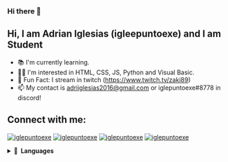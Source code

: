 ### Hi there 👋

## Hi, I am Adrian Iglesias (igleepuntoexe) and I am Student
- 📚 I'm currently learning.
- 👩‍💻 I'm interested in HTML, CSS, JS, Python and Visual Basic.
- 🎃 Fun Fact: I stream in twitch (https://www.twitch.tv/zaki89)
- 📫 My contact is adriiglesias2016@gmail.com or iglepuntoexe#8778 in discord!

## Connect with me:
<a href="https://twitter.com/igleepuntoexe" target="blank"><img align="center" src="https://raw.githubusercontent.com/rahuldkjain/github-profile-readme-generator/master/src/images/icons/Social/twitter.svg" alt="iglepuntoexe" height="30" width="40" /></a>
<a href="https://www.youtube.com/channel/UCPIJbSX5_zQgDA-Xp9_ZiDA" target="blank"><img align="center" src="https://raw.githubusercontent.com/rahuldkjain/github-profile-readme-generator/master/src/images/icons/Social/youtube.svg" alt="iglepuntoexe" height="30" width="40" /></a>
<a href="https://www.instagram.com/igle.exe/" target="blank"><img align="center" src="https://raw.githubusercontent.com/rahuldkjain/github-profile-readme-generator/master/src/images/icons/Social/instagram.svg" alt="iglepuntoexe" height="30" width="40" /></a>
<a href="https://www.twitch.tv/zaki89" target="blank"><img align="center" src="https://raw.githubusercontent.com/rahuldkjain/github-profile-readme-generator/master/src/images/icons/Social/twitch.svg" alt="iglepuntoexe" height="30" width="40" /></a>

<details>
  <summary><b>📌&nbsp;&nbsp;Languages</b></summary>
  <br/>
  <p align="left"> 
<a href="https://visualstudio.microsoft.com/es/downloads/" target="_blank"><img src="https://cdn.worldvectorlogo.com/logos/visual-studio-2013.svg" alt="visualbasic" width="40" height="40"/></a> <a href="https://visualstudio.microsoft.com/es/downloads/" target="_blank"><img src="https://github.com/jmnote/z-icons/blob/master/svg/csharp.svg" alt="csharp" target="_blank" width="40" height="40"/></a> <a href="https://netbeans.apache.org/download/index.html" targer="_blank"> <img src="https://cdn.worldvectorlogo.com/logos/java-14.svg" alt="java" width="40" height="40"/></a>
<a href="https://www.mysql.com/" target="_blank"> <img src="https://raw.githubusercontent.com/devicons/devicon/master/icons/mysql/mysql-original-wordmark.svg" alt="mysql" width="40" height="40"/></a> <a href="https://www.python.org" target="_blank"> <img src="https://raw.githubusercontent.com/devicons/devicon/master/icons/python/python-original.svg" alt="python" width="40" height="40"/></a>
<a href="https://www.w3.org/html/" target="_blank"> <img src="https://raw.githubusercontent.com/devicons/devicon/master/icons/html5/html5-original-wordmark.svg" alt="html5" width="40" height="40"/></a> <img src="https://raw.githubusercontent.com/devicons/devicon/master/icons/css3/css3-original-wordmark.svg" alt="css3" width="40" height="40"/> </a> <img src="https://raw.githubusercontent.com/devicons/devicon/master/icons/javascript/javascript-original.svg" alt="javascript" width="40" height="40"/> </a><a href="https://wakatime.com/@iglepuntoexe" target="_blank"><img src="https://wakatime.com/static/WakaTime-logos.zip" alt="wakatime" width="40" height="40"/> </a> 
  </p>

